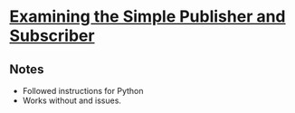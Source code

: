 # [Examining the Simple Publisher and Subscriber](http://wiki.ros.org/ROS/Tutorials/ExaminingPublisherSubscriber)

## Notes

- Followed instructions for Python
- Works without and issues.
